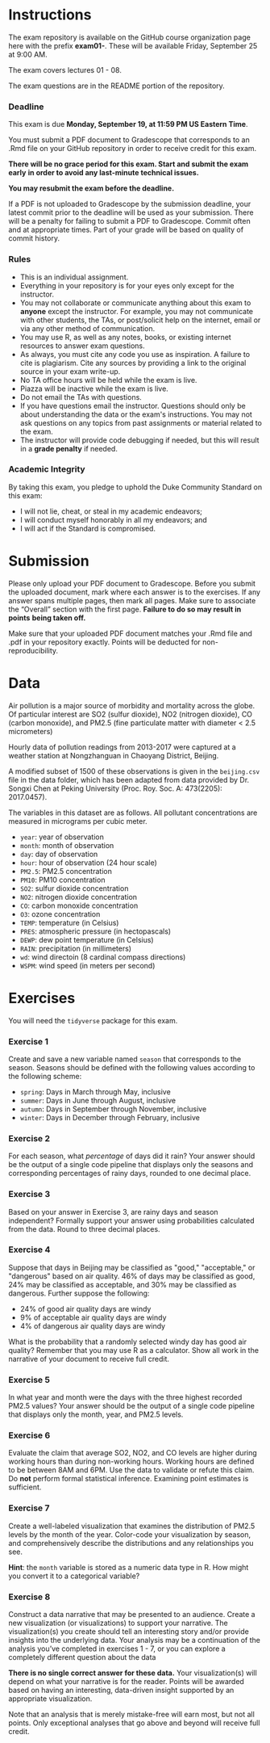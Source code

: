 # Instructions

The exam repository is available on the GitHub course organization page here 
with the prefix **exam01-**. These will be available Friday, September 25 at 
9:00 AM. 

The exam covers lectures 01 - 08.

The exam questions are in the README portion of the repository.


### Deadline

This exam is due **Monday, September 19, at 11:59 PM US Eastern Time**.

You must submit a PDF document to Gradescope that corresponds to an .Rmd file
on your GitHub repository in order to receive credit for this exam.

**There will be no grace period for this exam. Start and submit the exam early**
**in order to avoid any last-minute technical issues.**

**You may resubmit the exam before the deadline.** 

If a PDF is not uploaded to Gradescope by the submission deadline, your latest
commit prior to the deadline will be used as your submission. There will be a 
penalty for failing to submit a PDF to Gradescope. Commit often and at appropriate times. Part of your grade will be based on quality of commit history.

### Rules

- This is an individual assignment.
- Everything in your repository is for your eyes only except for the instructor.
- You may not collaborate or communicate anything about this exam to **anyone** 
except the instructor. For example, you may not communicate with other students, 
the TAs, or post/solicit help on the internet, email or via any other
method of communication. 
- You may use R, as well as any notes, books, or existing internet resources to
answer exam questions.
- As always, you must cite any code you use as inspiration. A failure to cite is
plagiarism. Cite any sources by providing a link to the original source in your
exam write-up.
- No TA office hours will be held while the exam is live.
- Piazza will be inactive while the exam is live.
- Do not email the TAs with questions.
- If you have questions email the instructor. Questions should only be about understanding 
the data or the exam's instructions. You may not ask questions on any topics from past 
assignments or material related to the exam. 
- The instructor will provide code debugging if needed, but this will result in
a **grade penalty** if needed.

### Academic Integrity

By taking this exam, you pledge to uphold the Duke Community Standard on this
exam:

- I will not lie, cheat, or steal in my academic endeavors;
- I will conduct myself honorably in all my endeavors; and
- I will act if the Standard is compromised.

# Submission

Please only upload your PDF document to Gradescope. Before you submit the 
uploaded document, mark where each answer is to the exercises. If any answer 
spans multiple pages, then mark all pages. Make sure to associate the “Overall”
section with the first page. **Failure to do so may result in points**
**being taken off.**

Make sure that your uploaded PDF document matches your .Rmd file and .pdf in
your repository exactly. Points will be deducted for non-reproducibility.

# Data

Air pollution is a major source of morbidity and mortality across the globe. Of
particular interest are SO2 (sulfur dioxide), NO2 (nitrogen dioxide), CO 
(carbon monoxide), and PM2.5 (fine particulate matter with diameter < 2.5 
micrometers)

Hourly data of pollution readings from 2013-2017 were captured at a weather 
station at Nongzhanguan in Chaoyang District, Beijing. 

A modified subset of 1500 of these observations is given in the `beijing.csv` 
file in the data folder, which has been adapted from data provided by Dr. Songxi 
Chen at Peking University (Proc. Roy. Soc. A: 473(2205): 2017.0457). 

The variables in this dataset are as follows. All pollutant concentrations are
measured in micrograms per cubic meter.

- `year`: year of observation
- `month`: month of observation
- `day`: day of observation
- `hour`: hour of observation (24 hour scale)
- `PM2.5`: PM2.5 concentration
- `PM10`: PM10 concentration
- `SO2`: sulfur dioxide concentration
- `NO2`: nitrogen dioxide concentration
- `CO`: carbon monoxide concentration
- `O3`: ozone concentration
- `TEMP`: temperature (in Celsius)
- `PRES`: atmospheric pressure (in hectopascals)
- `DEWP`: dew point temperature (in Celsius)
- `RAIN`: precipitation (in millimeters)
- `wd`: wind directoin (8 cardinal compass directions)
- `WSPM`: wind speed (in meters per second)

# Exercises

You will need the `tidyverse` package for this exam.

### Exercise 1

Create and save a new variable named `season` that corresponds to the season. 
Seasons should be defined with the following values according to the following
scheme: 

- `spring`: Days in March through May, inclusive
- `summer`: Days in June through August, inclusive
- `autumn`: Days in September through November, inclusive
- `winter`: Days in December through February, inclusive

### Exercise 2

For each season, what *percentage* of days did it rain? Your answer should be 
the output of a single code pipeline that displays only the seasons and 
corresponding percentages of rainy days, rounded to one decimal place. 

### Exercise 3

Based on your answer in Exercise 3, are rainy days and season independent?
Formally support your answer using probabilities calculated from the data. 
Round to three decimal places.

### Exercise 4

Suppose that days in Beijing may be classified as "good," "acceptable," or 
"dangerous" based on air quality. 46% of days may be classified as good, 24% may
be classified as acceptable, and 30% may be classified as dangerous. Further
suppose the following:

- 24% of good air quality days are windy
- 9% of acceptable air quality days are windy
- 4% of dangerous air quality days are windy

What is the probability that a randomly selected windy day has good air quality?
Remember that you may use R as a calculator. Show all work in the narrative of 
your document to receive full credit.

### Exercise 5

In what year and month were the days with the three highest recorded PM2.5
values? Your answer should be the output of a single code pipeline that displays 
only the month, year, and PM2.5 levels.

### Exercise 6

Evaluate the claim that average SO2, NO2, and CO levels are higher during
working hours than during non-working hours. Working hours are defined to be
between 8AM and 6PM. Use the data to validate or refute this claim. Do **not**
perform formal statistical inference. Examining point estimates is sufficient.

### Exercise 7

Create a well-labeled visualization that examines the distribution of PM2.5 
levels by the month of the year. Color-code your visualization by season, 
and comprehensively describe the distributions and any relationships you see.

**Hint**: the `month` variable is stored as a numeric data type in R. How might 
you convert it to a categorical variable?

### Exercise 8

Construct a data narrative that may be presented to an audience. Create a new
visualization (or visualizations) to support your narrative. The 
visualization(s) you create should tell an interesting story and/or provide 
insights into the underlying data. Your analysis may be a continuation of the 
analysis you’ve completed in exercises 1 - 7, or you can explore a completely 
different question about the data

**There is no single correct answer for these data.** Your visualization(s) will 
depend on what your narrative is for the reader. Points will be awarded based on 
having an interesting, data-driven insight supported by an appropriate 
visualization. 

Note that an analysis that is merely mistake-free will earn most, 
but not all points. Only exceptional analyses that go above and beyond will 
receive full credit.
